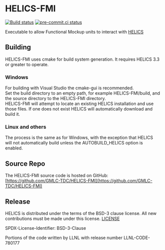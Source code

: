 # HELICS-FMI

[![Build status](https://ci.appveyor.com/api/projects/status/8pt3yp3tveflmj3s/branch/main?svg=true)](https://ci.appveyor.com/project/phlptp/helics-fmi/branch/main)
[![pre-commit.ci status](https://results.pre-commit.ci/badge/github/GMLC-TDC/HELICS-FMI/main.svg)](https://results.pre-commit.ci/latest/github/GMLC-TDC/HELICS-FMI/main)

Executable to allow Functional Mockup units to interact with [HELICS](https://github.com/GMLC-TDC/HELICS)

## Building

HELICS-FMI uses cmake for build system generation.  It requires HELICS 3.3 or greater to operate.  

### Windows
For building with Visual Studio the cmake-gui is recommended.  
Set the build directory to an empty path, for example HELICS-FMI/build, and the source directory to the HELICS-FMI directory.  
HELICS-FMI will attempt to locate an existing HELICS installation and use those files.  If one does not exist HELICS will automatically download and build it.

### Linux and others
The process is the same as for Windows, with the exception that HELICS will not automatically build unless the AUTOBUILD_HELICS option is enabled.  

## Source Repo

The HELICS-FMI source code is hosted on GitHub: [https://github.com/GMLC-TDC/HELICS-FMI](https://github.com/GMLC-TDC/HELICS-FMI)

## Release
HELICS is distributed under the terms of the BSD-3 clause license. All new
contributions must be made under this license. [LICENSE](LICENSE)

SPDX-License-Identifier: BSD-3-Clause

Portions of the code written by LLNL with release number
LLNL-CODE-780177
